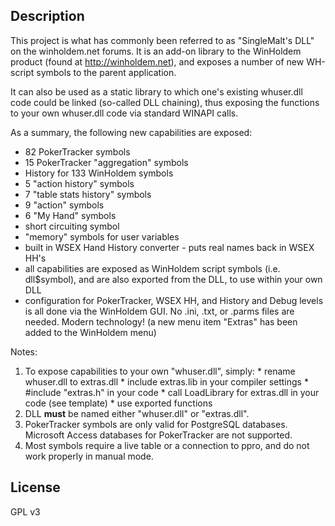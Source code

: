 ## Description ##
This project is what has commonly been referred to as "SingleMalt's DLL" on the winholdem.net forums.  It is an add-on library to the WinHoldem product (found at http://winholdem.net), and exposes a number of new WH-script symbols to the parent application.

It can also be used as a static library to which one's existing whuser.dll code could be linked (so-called DLL chaining), thus exposing the functions to your own whuser.dll code via standard WINAPI calls.

As a summary, the following new capabilities are exposed:
  * 82 PokerTracker symbols
  * 15 PokerTracker "aggregation" symbols
  * History for 133 WinHoldem symbols
  * 5 "action history" symbols
  * 7 "table stats history" symbols
  * 9 "action" symbols
  * 6 "My Hand" symbols
  * short circuiting symbol
  * "memory" symbols for user variables
  * built in WSEX Hand History converter - puts real names back in WSEX HH's
  * all capabilities are exposed as WinHoldem script symbols (i.e. dll$symbol), and are also exported from the DLL, to use within your own DLL
  * configuration for PokerTracker, WSEX HH, and History and Debug levels is all done via the WinHoldem GUI.  No .ini, .txt, or .parms files are needed.  Modern technology! (a new menu item "Extras" has been added to the WinHoldem menu)

Notes:
  1. To expose capabilities to your own "whuser.dll", simply:
    * rename whuser.dll to extras.dll
    * include extras.lib in your compiler settings
    * #include "extras.h" in your code
    * call LoadLibrary for extras.dll in your code (see template)
    * use exported functions
  1. DLL **must** be named either "whuser.dll" or "extras.dll".
  1. PokerTracker symbols are only valid for PostgreSQL databases. Microsoft Access databases for PokerTracker are not supported.
  1. Most symbols require a live table or a connection to ppro, and do not work properly in manual mode.

## License ##
GPL v3